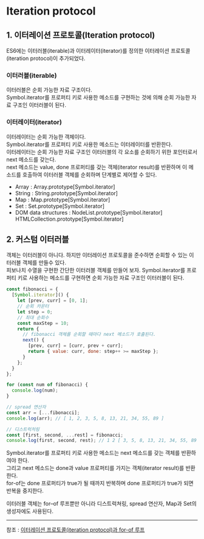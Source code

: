 
# Iteration protocol

## 1. 이터레이션 프로토콜(Iteration protocol)
ES6에는 이터러블(iterable)과 이터레이터(iterator)를 정의한 이터레이션 프로토콜(iteration protocol)이 추가되었다.  

### 이터러블(iterable)
이터러블은 순회 가능한 자료 구조이다.  
Symbol.iterator를 프로퍼티 키로 사용한 메소드를 구현하는 것에 의해 순회 가능한 자료 구조인 이터러블이 된다.  

### 이터레이터(iterator)
이터레이터는 순회 가능한 객체이다.  
Symbol.iterator를 프로퍼티 키로 사용한 메소드는 이터레이터를 반환한다.  
이터레이터는 순회 가능한 자료 구조인 이터러블의 각 요소를 순회하기 위한 포인터로서 next 메소드를 갖는다.  
next 메소드는 value, done 프로퍼티를 갖는 객체(iterator result)를 반환하며 이 메소드를 호출하여 이터러블 객체를 순회하며 단계별로 제어할 수 있다.  

- Array : Array.prototype[Symbol.iterator]
- String : String.prototype[Symbol.iterator]
- Map : Map.prototype[Symbol.iterator]
- Set : Set.prototype[Symbol.iterator]
- DOM data structures : NodeList.prototype[Symbol.iterator] HTMLCollection.prototype[Symbol.iterator]

## 2. 커스텀 이터러블
객체는 이터러블이 아니다. 하지만 이터레이션 프로토콜을 준수하면 순회할 수 있는 이터러블 객체를 만들수 있다.  
피보나치 수열을 구현한 간단한 이터러블 객체를 만들어 보자. Symbol.iterator를 프로퍼티 키로 사용하는 메소드를 구현하면 순회 가능한 자료 구조인 이터러블이 된다.  

```javascript
const fibonacci = {
  [Symbol.iterator]() {
    let [prev, curr] = [0, 1];
    // 순회 카운터
    let step = 0;
    // 최대 순회수
    const maxStep = 10;
    return {
      // fibonacci 객체를 순회할 때마다 next 메소드가 호출된다.
      next() {
        [prev, curr] = [curr, prev + curr];
        return { value: curr, done: step++ >= maxStep };
      }
    };
  }
};

for (const num of fibonacci) {
  console.log(num);
}

// spread 연산자
const arr = [...fibonacci];
console.log(arr); // [ 1, 2, 3, 5, 8, 13, 21, 34, 55, 89 ]

// 디스트럭처링
const [first, second, ...rest] = fibonacci;
console.log(first, second, rest); // 1 2 [ 3, 5, 8, 13, 21, 34, 55, 89 ]
```
Symbol.iterator를 프로퍼티 키로 사용한 메소드는 next 메소드를 갖는 객체를 반환하여야 한다.  
그리고 next 메소드는 done과 value 프로퍼티를 가지는 객체(iterator result)를 반환한다.  
for-of는 done 프로퍼티가 true가 될 때까지 반복하며 done 프로퍼티가 true가 되면 반복을 중지한다.  

이터러블 객체는 for–of 루프뿐만 아니라 디스트럭쳐링, spread 연산자, Map과 Set의 생성자에도 사용된다.  

---
참조 : [이터레이션 프로토콜(iteration protocol)과 for-of 루프](https://poiemaweb.com/es6-iteration-for-of)
